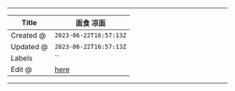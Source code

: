 -----

| Title     | 面食 凉面                                             |
| --------- | ------------------------------------------------- |
| Created @ | `2023-06-22T16:57:13Z`                            |
| Updated @ | `2023-06-22T16:57:13Z`                            |
| Labels    | \`\`                                              |
| Edit @    | [here](https://github.com/junxnone/shi/issues/58) |

-----
